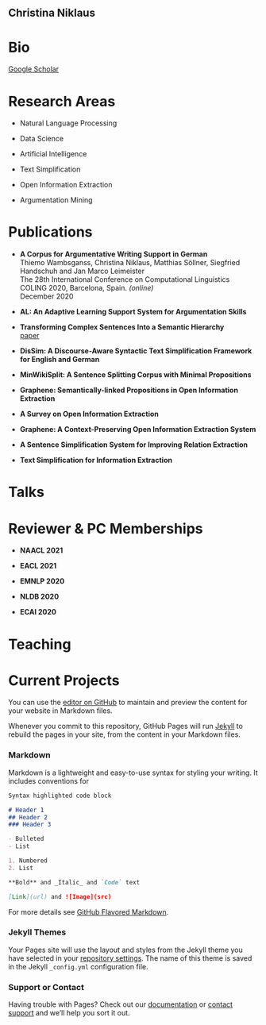 ## Christina Niklaus

# Bio
[Google Scholar](https://scholar.google.com/citations?user=8uhgB3UAAAAJ&hl=de)

# Research Areas
- Natural Language Processing
- Data Science
- Artificial Intelligence

- Text Simplification
- Open Information Extraction
- Argumentation Mining

# Publications
- **A Corpus for Argumentative Writing Support in German**<br/>
Thiemo Wambsganss, Christina Niklaus, Matthias Söllner, Siegfried Handschuh and Jan Marco Leimeister<br/>
The 28th International Conference on Computational Linguistics<br/>
COLING 2020, Barcelona, Spain. _(online)_<br/>
December 2020

- **AL: An Adaptive Learning Support System for Argumentation Skills**<br/>

- **Transforming Complex Sentences Into a Semantic Hierarchy**<br/>
[paper](https://www.aclweb.org/anthology/P19-1333.pdf)

- **DisSim: A Discourse-Aware Syntactic Text Simplification Framework for English and German**<br/>

- **MinWikiSplit: A Sentence Splitting Corpus with Minimal Propositions**<br/>

- **Graphene: Semantically-linked Propositions in Open Information Extraction**<br/>

- **A Survey on Open Information Extraction**<br/>

- **Graphene: A Context-Preserving Open Information Extraction System**<br/>

- **A Sentence Simplification System for Improving Relation Extraction**<br/>

- **Text Simplification for Information Extraction**


# Talks


# Reviewer & PC Memberships
- **NAACL 2021**

- **EACL 2021**

- **EMNLP 2020**

- **NLDB 2020**

- **ECAI 2020**



# Teaching


# Current Projects

You can use the [editor on GitHub](https://github.com/cniklaus/christina-niklaus/edit/gh-pages/index.md) to maintain and preview the content for your website in Markdown files.

Whenever you commit to this repository, GitHub Pages will run [Jekyll](https://jekyllrb.com/) to rebuild the pages in your site, from the content in your Markdown files.

### Markdown

Markdown is a lightweight and easy-to-use syntax for styling your writing. It includes conventions for

```markdown
Syntax highlighted code block

# Header 1
## Header 2
### Header 3

- Bulleted
- List

1. Numbered
2. List

**Bold** and _Italic_ and `Code` text

[Link](url) and ![Image](src)
```

For more details see [GitHub Flavored Markdown](https://guides.github.com/features/mastering-markdown/).

### Jekyll Themes

Your Pages site will use the layout and styles from the Jekyll theme you have selected in your [repository settings](https://github.com/cniklaus/christina-niklaus/settings). The name of this theme is saved in the Jekyll `_config.yml` configuration file.

### Support or Contact

Having trouble with Pages? Check out our [documentation](https://docs.github.com/categories/github-pages-basics/) or [contact support](https://github.com/contact) and we’ll help you sort it out.
